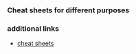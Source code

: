 ### Cheat sheets for different purposes

### additional links 
* [cheat sheets](https://www.cheatography.com)


